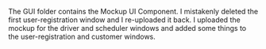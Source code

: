 The GUI folder contains the Mockup UI Component.
I mistakenly deleted the first user-registration window and I re-uploaded it back.
I uploaded the mockup for the driver and scheduler windows and added some things to the user-registration and customer windows.
